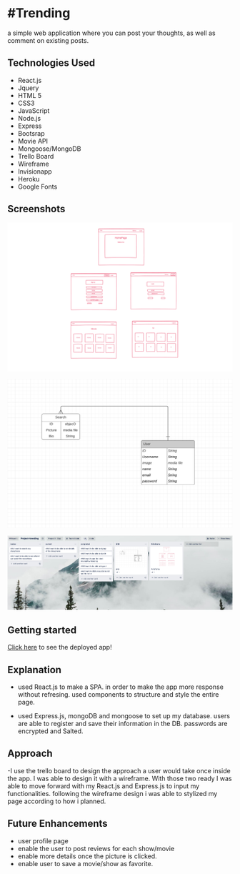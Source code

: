 # #Trending

a simple web application where you can post your thoughts, as well as comment on existing posts.

## Technologies Used
- React.js
- Jquery
- HTML 5
- CSS3
- JavaScript
- Node.js
- Express
- Bootsrap
- Movie API
- Mongoose/MongoDB
- Trello Board
- Wireframe
- Invisionapp
- Heroku
- Google Fonts

## Screenshots

![wireframe](./images/Wireframe.png)

![ERD](./images/ERD.png)

![Trello](./images/Trello.png)


## Getting started

[Click here]('') to see the deployed app!


## Explanation
 - used React.js to make a SPA. in order to make the app more response without refresing. used components to structure and style the entire page. 

 - used Express.js, mongoDB and mongoose to set up my database. users are able to register and save their information in the DB. passwords are encrypted and Salted.



## Approach
-I use the trello board to design the approach a user would take once inside the app. I was able to design it with a wireframe. With those two ready I was able to move forward with my React.js and Express.js to input my functionalities. following the wireframe design i was able to stylized my page according to how i planned.


## Future Enhancements

- user profile page
- enable the user to post reviews for each show/movie
- enable more details once the picture is clicked.
- enable user to save a movie/show as favorite.
